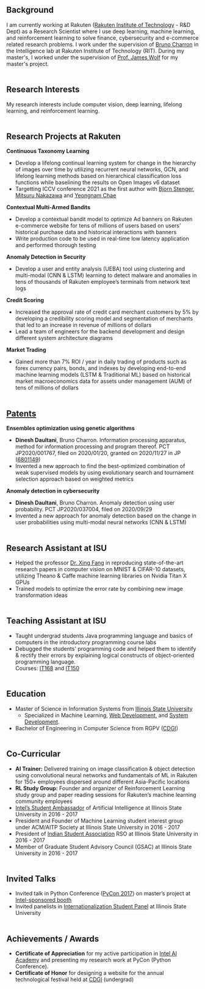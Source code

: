 ## Background
I am currently working at Rakuten ([Rakuten Institute of Technology](https://rit.rakuten.co.jp/)  - R&D Dept) as a Research Scientist where I use deep learning, machine learning, and reinforcement learning to solve finance, cybersecurity and e-commerce related research problems. I work under the supervision of [Bruno Charron](https://scholar.google.co.jp/citations?user=klbU-o4AAAAJ&hl=en) in the Intelligence lab at Rakuten Institute of Technology (RIT). During my master's, I worked under the supervision of [Prof. James Wolf](https://www.semanticscholar.org/author/James-R.-Wolf/2543949) for my master's project. 
<br /><br />

## Research Interests
My research interests include computer vision, deep learning, lifelong learning, and reinforcement learning.
<br /><br />

## Research Projects at Rakuten

**Continuous Taxonomy Learning**
- Develop a lifelong continual learning system for change in the hierarchy of images over time by utilizing recurrent neural networks, GCN, and lifelong learning methods based on hierarchical classification loss functions while baselining the results on Open Images v6 dataset
- Targetting ICCV conference 2021 as the first author with [Bjorn Stenger](https://scholar.google.com/citations?user=plhjgHUAAAAJ&hl=en), [Mitsuru Nakazawa](https://scholar.google.com/citations?user=TLQD7yUAAAAJ&hl=ja) and [Yeongnam Chae](https://scholar.google.co.kr/citations?user=gqD-4mkAAAAJ&hl=en) 

**Contextual Multi-Armed Bandits**
- Develop a contextual bandit model to optimize Ad banners on Rakuten e-commerce website for tens of millions of users based on users’ historical purchase data and historical interactions with banners
- Write production code to be used in real-time low latency application and performed thorough testing

**Anomaly Detection in Security**
- Develop a user and entity analysis (UEBA) tool using clustering and multi-modal (CNN & LSTM) learning to detect malware and anomalies in tens of thousands of Rakuten employee’s terminals from network text logs

**Credit Scoring**
- Increased the approval rate of credit card merchant customers by 5% by developing a credibility scoring model and segmentation of merchants that led to an increase in revenue of millions of dollars
- Lead a team of engineers for the backend development and design different system architecture diagrams

**Market Trading**
- Gained more than 7% ROI / year in daily trading of products such as forex currency pairs, bonds, and indexes by developing end-to-end machine learning models (LSTM & Traditional ML) based on historical market macroeconomics data for assets under management (AUM) of tens of millions of dollars
<br /><br />

## [Patents](https://patents.google.com/?inventor=%E3%83%87%E3%82%A3%E3%83%8D%E3%82%B7%E3%83%A5+%E3%83%89%E3%83%AB%E3%82%BF%E3%83%8B)
**Ensembles optimization using genetic algorithms**
- **Dinesh Daultani**, Bruno Charron. Information processing apparatus, method for information processing and program thereof. PCT JP2020/001767, filed on 2020/01/20, granted on 2020/11/27 in JP ([6801149](https://patents.google.com/patent/JP6801149B1/))
- Invented a new approach to find the best-optimized combination of weak supervised models by using evolutionary search and tournament selection approach based on weighted metrics

**Anomaly detection in cybersecurity**
- **Dinesh Daultani**, Bruno Charron. Anomaly detection using user probability. PCT JP2020/037004, filed on 2020/09/29
- Invented a new approach for anomaly detection based on the change in user probabilities using multi-modal neural networks (CNN & LSTM)
<br /><br />

## Research Assistant at ISU
- Helped the professor [Dr. Xing Fang](https://scholar.google.com/citations?user=TdhUhMsAAAAJ&hl=en) in reproducing state-of-the-art research papers in computer vision on MNIST & CIFAR-10 datasets, utilizing Theano & Caffe machine learning libraries on Nvidia Titan X GPUs 
- Trained models to optimize the error rate by combining new image transformation ideas
<br /><br />

## Teaching Assistant at ISU
- Taught undergrad students Java programming language and basics of computers in the introductory programming course labs
- Debugged the students' programming code and helped them to identify & rectify their errors by explaining logical constructs of object-oriented programming language.  
Courses: [IT168](https://coursefinder.illinoisstate.edu/it/168/) and [IT150](https://coursefinder.illinoisstate.edu/it/150/)
<br /><br />

## Education
- Master of Science in Information Systems from [Illinois State University](https://illinoisstate.edu/)
	- Specialized in Machine Learning, [Web Development](https://illinoisstate.edu/academics/internet-application-development-certificate/), and [System Development](https://illinoisstate.edu/academics/systems-analyst-certificate/).
- Bachelor of Engineering in Computer Science from RGPV ([CDGI](https://cdgi.edu.in/cdgi.php))
<br /><br />

## Co-Curricular
- **AI Trainer:** Delivered training on image classification & object detection using convolutional neural networks and fundamentals of ML in Rakuten for 150+ employees dispersed around different Asia-Pacific locations 
- **RL Study Group:** Founder and organizer of Reinforcement Learning study group and paper reading sessions for Rakuten’s machine learning community employees
- [Intel’s Student Ambassador](https://software.intel.com/content/www/us/en/develop/community/ambassadors.html) of Artificial Intelligence at Illinois State University in 2016 - 2017
- President and Founder of Machine Learning student interest group under ACM/AITP Society at Illinois State University in 2016 - 2017
- President of [Indian Student Association](https://www.facebook.com/ISAATISU/) RSO at Illinois State University in 2016 - 2017
- Member of Graduate Student Advisory Council (GSAC) at Illinois State University in 2016 - 2017
<br /><br />

## Invited Talks
- Invited talk in Python Conference ([PyCon 2017](https://pycon-archive.python.org/2017/)) on master’s project at [Intel-sponsored booth](https://www.facebook.com/IntelDeveloperZone/videos/10154597090152338)
- Invited panelists in [Internationalization Student Panel](https://events.illinoisstate.edu/event/internationalization-of-isu-students-forum/) at Illinois State University
<br /><br />

## Achievements / Awards
- **Certificate of Appreciation** for my active participation in [Intel AI Academy](https://software.intel.com/content/www/us/en/develop/topics/ai/training.html) and presenting my research work at PyCon (Python Conference).
- **Certificate of Honor** for designing a website for the annual technological festival held at [CDGI](https://cdgi.edu.in/cdgi.php) (undergrad)
